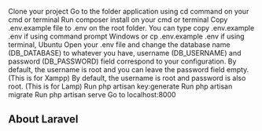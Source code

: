 

<p> Clone your project
Go to the folder application using cd command on your cmd or terminal
Run composer install on your cmd or terminal
Copy .env.example file to .env on the root folder. You can type copy .env.example .env if using command prompt Windows or cp .env.example .env if using terminal, Ubuntu
Open your .env file and change the database name (DB_DATABASE) to whatever you have, username (DB_USERNAME) and password (DB_PASSWORD) field correspond to your configuration.
By default, the username is root and you can leave the password field empty. (This is for Xampp)
By default, the username is root and password is also root. (This is for Lamp)
Run php artisan key:generate
Run php artisan migrate
Run php artisan serve
Go to localhost:8000

</p>

## About Laravel
